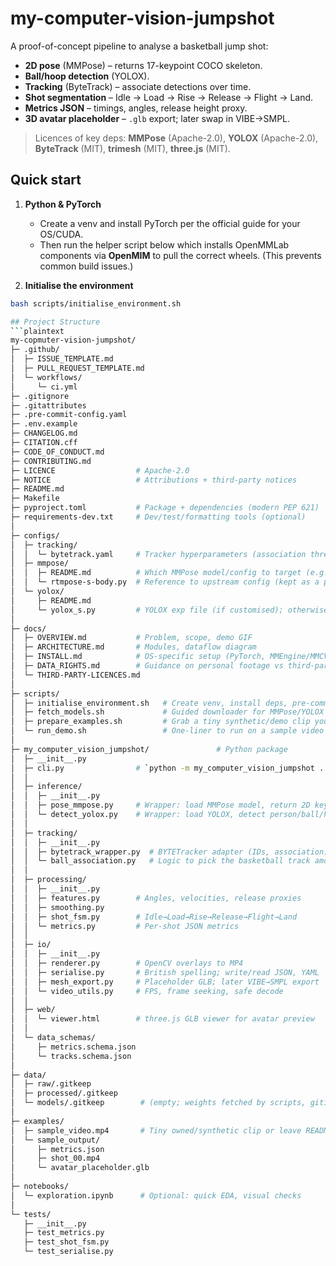 # my-computer-vision-jumpshot

A proof-of-concept pipeline to analyse a basketball jump shot:

- **2D pose** (MMPose) – returns 17-keypoint COCO skeleton.
- **Ball/hoop detection** (YOLOX).
- **Tracking** (ByteTrack) – associate detections over time.
- **Shot segmentation** – Idle → Load → Rise → Release → Flight → Land.
- **Metrics JSON** – timings, angles, release height proxy.
- **3D avatar placeholder** – `.glb` export; later swap in VIBE→SMPL.

> Licences of key deps: **MMPose** (Apache-2.0), **YOLOX** (Apache-2.0), **ByteTrack** (MIT), **trimesh** (MIT), **three.js** (MIT).

## Quick start

1) **Python & PyTorch**
   - Create a venv and install PyTorch per the official guide for your OS/CUDA.
   - Then run the helper script below which installs OpenMMLab components via **OpenMIM** to pull the correct wheels. (This prevents common build issues.)

2) **Initialise the environment**

```bash
bash scripts/initialise_environment.sh

## Project Structure
```plaintext
my-copmuter-vision-jumpshot/
├─ .github/
│  ├─ ISSUE_TEMPLATE.md
│  ├─ PULL_REQUEST_TEMPLATE.md
│  └─ workflows/
│     └─ ci.yml
├─ .gitignore
├─ .gitattributes
├─ .pre-commit-config.yaml
├─ .env.example
├─ CHANGELOG.md
├─ CITATION.cff
├─ CODE_OF_CONDUCT.md
├─ CONTRIBUTING.md
├─ LICENCE                  # Apache-2.0
├─ NOTICE                   # Attributions + third-party notices
├─ README.md
├─ Makefile
├─ pyproject.toml           # Package + dependencies (modern PEP 621)
├─ requirements-dev.txt     # Dev/test/formatting tools (optional)
│
├─ configs/
│  ├─ tracking/
│  │  └─ bytetrack.yaml     # Tracker hyperparameters (association thresholds etc.)
│  ├─ mmpose/
│  │  ├─ README.md          # Which MMPose model/config to target (e.g. RTMPose-S)
│  │  └─ rtmpose-s-body.py  # Reference to upstream config (kept as a pointer or copy notes)
│  └─ yolox/
│     ├─ README.md
│     └─ yolox_s.py         # YOLOX exp file (if customised); otherwise document weights URL
│
├─ docs/
│  ├─ OVERVIEW.md           # Problem, scope, demo GIF
│  ├─ ARCHITECTURE.md       # Modules, dataflow diagram
│  ├─ INSTALL.md            # OS-specific setup (PyTorch, MMEngine/MMCV, MMPose, YOLOX)
│  ├─ DATA_RIGHTS.md        # Guidance on personal footage vs third-party
│  └─ THIRD-PARTY-LICENCES.md
│
├─ scripts/
│  ├─ initialise_environment.sh   # Create venv, install deps, pre-commit
│  ├─ fetch_models.sh             # Guided downloader for MMPose/YOLOX weights (no redistribution)
│  ├─ prepare_examples.sh         # Grab a tiny synthetic/demo clip you own
│  └─ run_demo.sh                 # One-liner to run on a sample video
│
├─ my_computer_vision_jumpshot/               # Python package
│  ├─ __init__.py
│  ├─ cli.py                # `python -m my_computer_vision_jumpshot ...` entrypoint
│  │
│  ├─ inference/
│  │  ├─ __init__.py
│  │  ├─ pose_mmpose.py     # Wrapper: load MMPose model, return 2D keypoints
│  │  └─ detect_yolox.py    # Wrapper: load YOLOX, detect person/ball/hoop
│  │
│  ├─ tracking/
│  │  ├─ __init__.py
│  │  ├─ bytetrack_wrapper.py  # BYTETracker adapter (IDs, association)
│  │  └─ ball_association.py   # Logic to pick the basketball track among detections
│  │
│  ├─ processing/
│  │  ├─ __init__.py
│  │  ├─ features.py        # Angles, velocities, release proxies
│  │  ├─ smoothing.py
│  │  ├─ shot_fsm.py        # Idle→Load→Rise→Release→Flight→Land
│  │  └─ metrics.py         # Per-shot JSON metrics
│  │
│  ├─ io/
│  │  ├─ __init__.py
│  │  ├─ renderer.py        # OpenCV overlays to MP4
│  │  ├─ serialise.py       # British spelling; write/read JSON, YAML
│  │  ├─ mesh_export.py     # Placeholder GLB; later VIBE→SMPL export
│  │  └─ video_utils.py     # FPS, frame seeking, safe decode
│  │
│  ├─ web/
│  │  └─ viewer.html        # three.js GLB viewer for avatar preview
│  │
│  └─ data_schemas/
│     ├─ metrics.schema.json
│     └─ tracks.schema.json
│
├─ data/
│  ├─ raw/.gitkeep
│  ├─ processed/.gitkeep
│  └─ models/.gitkeep        # (empty; weights fetched by scripts, gitignored)
│
├─ examples/
│  ├─ sample_video.mp4       # Tiny owned/synthetic clip or leave README.txt instead
│  └─ sample_output/
│     ├─ metrics.json
│     ├─ shot_00.mp4
│     └─ avatar_placeholder.glb
│
├─ notebooks/
│  └─ exploration.ipynb      # Optional: quick EDA, visual checks
│
└─ tests/
   ├─ __init__.py
   ├─ test_metrics.py
   ├─ test_shot_fsm.py
   └─ test_serialise.py

```
